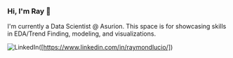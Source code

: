 ### Hi, I'm Ray 👋

I'm currently a Data Scientist @ Asurion. This space is for showcasing skills in EDA/Trend Finding, modeling, and visualizations.

![LinkedIn](https://img.shields.io/badge/linkedin-%230077B5.svg?style=for-the-badge&logo=linkedin&logoColor=white)([https://www.linkedin.com/in/raymondlucio/])

<!--
**ray-lucio/ray-lucio** is a ✨ _special_ ✨ repository because its `README.md` (this file) appears on your GitHub profile.

Here are some ideas to get you started:

- 🔭 I’m currently working on ...
- 🌱 I’m currently learning ...
- 👯 I’m looking to collaborate on ...
- 🤔 I’m looking for help with ...
- 💬 Ask me about ...
- 📫 How to reach me: ...
- 😄 Pronouns: ...
- ⚡ Fun fact: ...
-->
